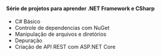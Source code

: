  #### Série de projetos para aprender .NET Framework e CSharp
- C# Básico
- Controle de dependencias com NuGet
- Manipulação de arquivos e diretórios
- Depuração
- Criação de API REST com ASP.NET Core
